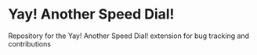 # Yay! Another Speed Dial!
Repository for the Yay! Another Speed Dial! extension for bug tracking and contributions
